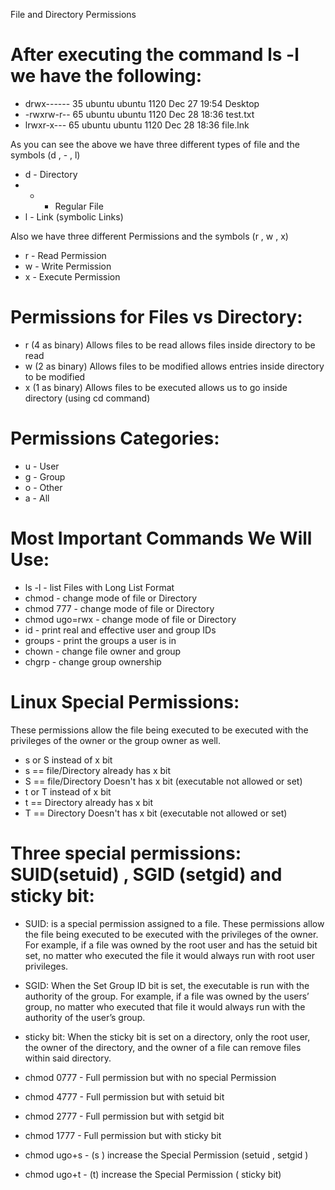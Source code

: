File and Directory Permissions

# After executing the command ls -l we have the following:
- drwx------ 35 ubuntu ubuntu 1120 Dec 27 19:54 Desktop
- -rwxrw-r-- 65 ubuntu ubuntu 1120 Dec 28 18:36 test.txt
- lrwxr-x--- 65 ubuntu ubuntu 1120 Dec 28 18:36 file.lnk

As you can see the above we have three different types of file and the symbols (d , - , l)
- d - Directory
- - - Regular File
- l - Link (symbolic Links)

Also we have three different Permissions and the symbols (r , w , x)
- r - Read Permission
- w - Write Permission
- x - Execute Permission

# Permissions for Files vs Directory:

- r (4 as binary) Allows files to be read allows files inside directory to be read
- w (2 as binary) Allows files to be modified allows entries inside directory to be modified
- x (1 as binary) Allows files to be executed allows us to go inside directory (using cd command)

# Permissions Categories:
- u - User
- g - Group
- o - Other
- a - All

# Most Important Commands We Will Use:
- ls -l - list Files with Long List Format
- chmod - change mode of file or Directory
- chmod 777 - change mode of file or Directory
- chmod ugo=rwx - change mode of file or Directory
- id - print real and effective user and group IDs
- groups - print the groups a user is in
- chown - change file owner and group
- chgrp - change group ownership

# Linux Special Permissions:
These permissions allow the file being executed to be executed with the privileges of the owner or the group owner as well.
- s or S instead of x bit
- s == file/Directory already has x bit
- S == file/Directory Doesn't has x bit (executable not allowed or set)
- t or T instead of x bit
- t == Directory already has x bit
- T == Directory Doesn't has x bit (executable not allowed or set)

# Three special permissions: SUID(setuid) , SGID (setgid) and sticky bit:
- SUID: is a special permission assigned to a file. These permissions allow the file being executed to be executed with the privileges of the owner. For example, if a file was owned by the root user and has the setuid bit set, no matter who executed the file it would always run with root user privileges.

- SGID: When the Set Group ID bit is set, the executable is run with the authority of the group. For example, if a file was owned by the users’ group, no matter who executed that file it would always run with the authority of the user’s group.

- sticky bit: When the sticky bit is set on a directory, only the root user, the owner of the directory, and the owner of a file can remove files within said directory.

- chmod 0777 - Full permission but with no special Permission

- chmod 4777 - Full permission but with setuid bit

- chmod 2777 - Full permission but with setgid bit

- chmod 1777 - Full permission but with sticky bit

- chmod ugo+s - (s ) increase the Special Permission (setuid , setgid )

- chmod ugo+t - (t) increase the Special Permission ( sticky bit)
